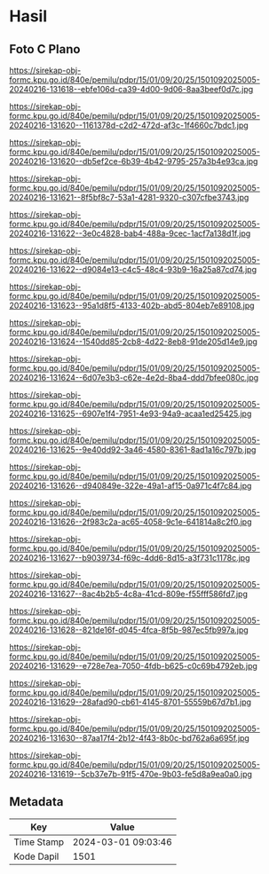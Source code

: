# Hasil

## Foto C Plano

https://sirekap-obj-formc.kpu.go.id/840e/pemilu/pdpr/15/01/09/20/25/1501092025005-20240216-131618--ebfe106d-ca39-4d00-9d06-8aa3beef0d7c.jpg

https://sirekap-obj-formc.kpu.go.id/840e/pemilu/pdpr/15/01/09/20/25/1501092025005-20240216-131620--1161378d-c2d2-472d-af3c-1f4660c7bdc1.jpg

https://sirekap-obj-formc.kpu.go.id/840e/pemilu/pdpr/15/01/09/20/25/1501092025005-20240216-131620--db5ef2ce-6b39-4b42-9795-257a3b4e93ca.jpg

https://sirekap-obj-formc.kpu.go.id/840e/pemilu/pdpr/15/01/09/20/25/1501092025005-20240216-131621--8f5bf8c7-53a1-4281-9320-c307cfbe3743.jpg

https://sirekap-obj-formc.kpu.go.id/840e/pemilu/pdpr/15/01/09/20/25/1501092025005-20240216-131622--3e0c4828-bab4-488a-9cec-1acf7a138d1f.jpg

https://sirekap-obj-formc.kpu.go.id/840e/pemilu/pdpr/15/01/09/20/25/1501092025005-20240216-131622--d9084e13-c4c5-48c4-93b9-16a25a87cd74.jpg

https://sirekap-obj-formc.kpu.go.id/840e/pemilu/pdpr/15/01/09/20/25/1501092025005-20240216-131623--95a1d8f5-4133-402b-abd5-804eb7e89108.jpg

https://sirekap-obj-formc.kpu.go.id/840e/pemilu/pdpr/15/01/09/20/25/1501092025005-20240216-131624--1540dd85-2cb8-4d22-8eb8-91de205d14e9.jpg

https://sirekap-obj-formc.kpu.go.id/840e/pemilu/pdpr/15/01/09/20/25/1501092025005-20240216-131624--6d07e3b3-c62e-4e2d-8ba4-ddd7bfee080c.jpg

https://sirekap-obj-formc.kpu.go.id/840e/pemilu/pdpr/15/01/09/20/25/1501092025005-20240216-131625--6907e1f4-7951-4e93-94a9-acaa1ed25425.jpg

https://sirekap-obj-formc.kpu.go.id/840e/pemilu/pdpr/15/01/09/20/25/1501092025005-20240216-131625--9e40dd92-3a46-4580-8361-8ad1a16c797b.jpg

https://sirekap-obj-formc.kpu.go.id/840e/pemilu/pdpr/15/01/09/20/25/1501092025005-20240216-131626--d940849e-322e-49a1-af15-0a971c4f7c84.jpg

https://sirekap-obj-formc.kpu.go.id/840e/pemilu/pdpr/15/01/09/20/25/1501092025005-20240216-131626--2f983c2a-ac65-4058-9c1e-641814a8c2f0.jpg

https://sirekap-obj-formc.kpu.go.id/840e/pemilu/pdpr/15/01/09/20/25/1501092025005-20240216-131627--b9039734-f69c-4dd6-8d15-a3f731c1178c.jpg

https://sirekap-obj-formc.kpu.go.id/840e/pemilu/pdpr/15/01/09/20/25/1501092025005-20240216-131627--8ac4b2b5-4c8a-41cd-809e-f55fff586fd7.jpg

https://sirekap-obj-formc.kpu.go.id/840e/pemilu/pdpr/15/01/09/20/25/1501092025005-20240216-131628--821de16f-d045-4fca-8f5b-987ec5fb997a.jpg

https://sirekap-obj-formc.kpu.go.id/840e/pemilu/pdpr/15/01/09/20/25/1501092025005-20240216-131629--e728e7ea-7050-4fdb-b625-c0c69b4792eb.jpg

https://sirekap-obj-formc.kpu.go.id/840e/pemilu/pdpr/15/01/09/20/25/1501092025005-20240216-131629--28afad90-cb61-4145-8701-55559b67d7b1.jpg

https://sirekap-obj-formc.kpu.go.id/840e/pemilu/pdpr/15/01/09/20/25/1501092025005-20240216-131630--87aa17f4-2b12-4f43-8b0c-bd762a6a695f.jpg

https://sirekap-obj-formc.kpu.go.id/840e/pemilu/pdpr/15/01/09/20/25/1501092025005-20240216-131619--5cb37e7b-91f5-470e-9b03-fe5d8a9ea0a0.jpg


## Metadata

| Key        | Value               |
| ---------- | ------------------- |
| Time Stamp | 2024-03-01 09:03:46 |
| Kode Dapil | 1501                |




